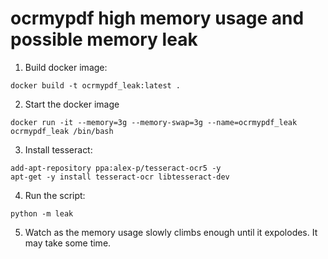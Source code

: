 # ocrmypdf high memory usage and possible memory leak

1. Build docker image:
```shell
docker build -t ocrmypdf_leak:latest .
```
2. Start the docker image 
```shell
docker run -it --memory=3g --memory-swap=3g --name=ocrmypdf_leak ocrmypdf_leak /bin/bash
```
3. Install tesseract:
```shell
add-apt-repository ppa:alex-p/tesseract-ocr5 -y
apt-get -y install tesseract-ocr libtesseract-dev
```
4. Run the script:
```shell
python -m leak
```
5. Watch as the memory usage slowly climbs enough until it expolodes. It may take some time.

